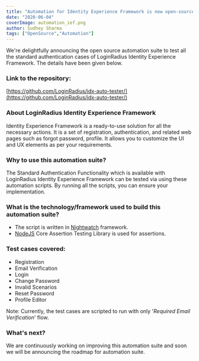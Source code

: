 ```yaml
---
title: "Automation for Identity Experience Framework is now open-source !!!"
date: "2020-06-04"
coverImage: automation_ief.png
author: Sudhey Sharma
tags: ["OpenSource","Automation"]
---
```


We're delightfully announcing the open source automation suite to test all the standard authentication cases of LoginRadius Identity Experience Framework.
The details have been given below.

### Link to the repository:
[https://github.com/LoginRadius/idx-auto-tester/](https://github.com/LoginRadius/idx-auto-tester/)

### About LoginRadius Identity Experience Framework
Identity Experience Framework is a ready-to-use solution for all the necessary actions. It is a set of registration, authentication, and related web pages such as forgot password, profile. It allows you to customize the UI and UX elements as per your requirements.


### Why to use this automation suite?
The Standard Authentication Functionality which is available with LoginRadius Identity Experience Framework can be tested via using these automation scripts. By running all the scripts, you can ensure your implementation.


### What is the technology/framework used to build this automation suite?
-   The script is written in [Nightwatch](https://nightwatchjs.org/) framework.
-   [NodeJS](https://nodejs.org/en/) Core Assertion Testing Library is used for assertions.


### Test cases covered:
- Registration
- Email Verification
- Login
- Change Password
- Invalid Scenarios
- Reset Password
- Profile Editor


Note:  Currently, the test cases are scripted to run with only '*Required Email Verification*' flow.


### What's next?
We are continuously working on improving this automation suite and soon we will be announcing the roadmap for automation suite.
